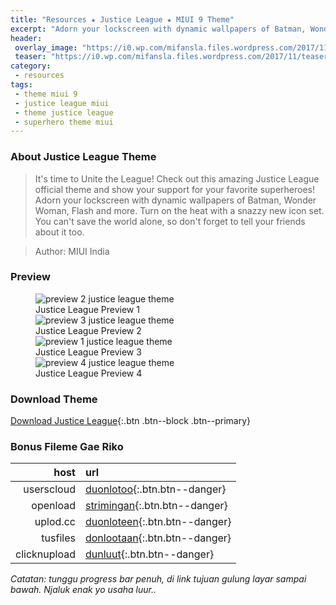 ```yaml
---
title: "Resources ★ Justice League ★ MIUI 9 Theme"
excerpt: "Adorn your lockscreen with dynamic wallpapers of Batman, Wonder Woman, Flash and more"
header:
 overlay_image: "https://i0.wp.com/mifansla.files.wordpress.com/2017/11/teaser-011610571255.jpeg"
 teaser: "https://i0.wp.com/mifansla.files.wordpress.com/2017/11/teaser-011610571255.jpeg?resize=350%2C350"
category:
 - resources
tags:
 - theme miui 9
 - justice league miui
 - theme justice league
 - superhero theme miui
---
```


### About Justice League Theme

> It's time to Unite the League! Check out this amazing Justice League official theme and show your support for your favorite superheroes! Adorn your lockscreen with dynamic wallpapers of Batman, Wonder Woman, Flash and more. Turn on the heat with a snazzy new icon set. You can't save the world alone, so don't forget to tell your friends about it too.

> Author: MIUI India

### Preview

<figure>
<img class="align-center" src="https://i0.wp.com/mifansla.files.wordpress.com/2017/11/preview-justice-league-1-1881168921.jpg?resize=670%2C320" alt="preview 2 justice league theme"/><figcaption>Justice League Preview 1</figcaption>
<img class="align-center" src="https://i0.wp.com/mifansla.files.wordpress.com/2017/11/preview-justice-league-2-1436082253.jpg?resize=670%2C320" alt="preview 3 justice league theme"/><figcaption>Justice League Preview 2</figcaption>
<img class="align-center" src="https://i0.wp.com/mifansla.files.wordpress.com/2017/11/preview-justice-league-440478008.jpg?resize=670%2C320" alt="preview 1 justice league theme"/><figcaption>Justice League Preview 3</figcaption>
<img class="align-center" src="https://i0.wp.com/mifansla.files.wordpress.com/2017/11/preview-justice-league-3-1002707474.jpg?resize=670%2C320" alt="preview 4 justice league theme"/><figcaption>Justice League Preview 4</figcaption>
</figure>

### Download Theme

[Download Justice League](http://zhuti.xiaomi.com/detail/fe599c16-d78e-49f3-95b9-c799a4e4b4eb){:.btn .btn--block .btn--primary}

### Bonus Fileme Gae Riko

| host | url |
|------:|:------|
| userscloud | [duonlotoo](https://cnhv.co/fclq){:.btn.btn--danger} |
| openload | [strimingan](https://cnhv.co/fcn1){:.btn.btn--danger} |
| uplod.cc | [duonloteen](https://cnhv.co/fcl9){:.btn.btn--danger} |
| tusfiles | [donlootaan](https://cnhv.co/f2l5){:.btn.btn--danger} |
| clicknupload | [dunluut](https://cnhv.co/f2ls){:.btn.btn--danger} |

*Catatan: tunggu progress bar penuh, di link tujuan gulung layar sampai bawah. Njaluk enak yo usaha luur..*
